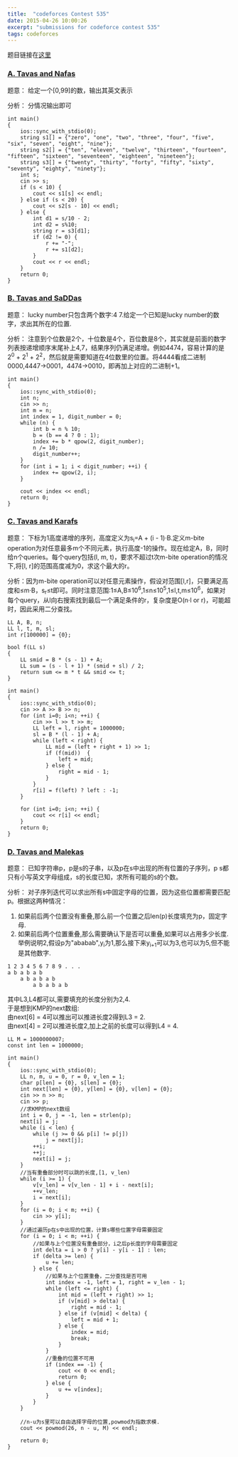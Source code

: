 ```yaml
---
title:  "codeforces Contest 535"
date: 2015-04-26 10:00:26
excerpt: "submissions for codeforce contest 535"
tags: codeforces
---
```


题目链接在[这里](http://codeforces.com/contest/535)

<!--more-->

### [A. Tavas and Nafas](http://codeforces.com/contest/535/problem/A)

题意： 给定一个[0,99]的数，输出其英文表示

分析： 分情况输出即可

```
int main()
{
    ios::sync_with_stdio(0);
    string s1[] = {"zero", "one", "two", "three", "four", "five", "six", "seven", "eight", "nine"};
    string s2[] = {"ten", "eleven", "twelve", "thirteen", "fourteen", "fifteen", "sixteen", "seventeen", "eighteen", "nineteen"};
    string s3[] = {"twenty", "thirty", "forty", "fifty", "sixty", "seventy", "eighty", "ninety"};
    int s;
    cin >> s;
    if (s < 10) {
        cout << s1[s] << endl;
    } else if (s < 20) {
        cout << s2[s - 10] << endl;
    } else {
        int d1 = s/10 - 2;
        int d2 = s%10;
        string r = s3[d1];
        if (d2 != 0) {
            r += "-";
            r += s1[d2];
        }
        cout << r << endl;
    }
    return 0;
}
```

### [B. Tavas and SaDDas](http://codeforces.com/contest/535/problem/B)

题意： lucky number只包含两个数字:4 7.给定一个已知是lucky number的数字，求出其所在的位置.

分析： 注意到个位数是2个，十位数是4个，百位数是8个，其实就是前面的数字列表按递增顺序末尾补上4,7，结果序列仍满足递增。例如4474，容易计算的是2<sup>0</sup> + 2<sup>1</sup> + 2<sup>2</sup>，然后就是需要知道在4位数里的位置。将4444看成二进制0000,4447&rarr;0001，4474&rarr;0010，即再加上对应的二进制+1。

```
int main()
{
    ios::sync_with_stdio(0);
    int n;
    cin >> n;
    int m = n;
    int index = 1, digit_number = 0;
    while (n) {
        int b = n % 10;
        b = (b == 4 ? 0 : 1);
        index += b * qpow(2, digit_number);
        n /= 10;
        digit_number++;
    }
    for (int i = 1; i < digit_number; ++i) {
        index += qpow(2, i);
    }

    cout << index << endl;
    return 0;
}
```


### [C. Tavas and Karafs](http://codeforces.com/contest/535/problem/C)  

题意： 下标为1高度递增的序列，高度定义为s<sub>i</sub>=A + (i - 1)&middot;B.定义m-bite operation为对任意最多m个不同元素，执行高度-1的操作。现在给定A，B，同时给n个queries。每个query包括(l, m, t)，要求不超过t次m-bite operation的情况下,将[l, r]的范围高度减为0，求这个最大的r。

分析：因为m-bite operation可以对任意元素操作，假设对范围[l,r]，只要满足高度和&le;m&middot;B，s<sub>r</sub>&le;t即可。同时注意范围:1&le;A,B&le;10<sup>6</sup>,1&le;n&le;10<sup>5</sup>,1&le;l,t,m&le;10<sup>6</sup>，如果对每个query，从l向右搜索找到最后一个满足条件的r，复杂度是O(n&middot;l or r)，可能超时，因此采用二分查找。

```
LL A, B, n;
LL l, t, m, sl;
int r[100000] = {0};

bool f(LL s)
{
    LL smid = B * (s - 1) + A;
    LL sum = (s - l + 1) * (smid + sl) / 2;
    return sum <= m * t && smid <= t;
}

int main()
{
    ios::sync_with_stdio(0);
    cin >> A >> B >> n;
    for (int i=0; i<n; ++i) {
        cin >> l >> t >> m;
        LL left = l, right = 1000000;
        sl = B * (l - 1) + A;
        while (left < right) {
            LL mid = (left + right + 1) >> 1;
            if (f(mid))  {
                left = mid;
            } else {
                right = mid - 1;
            }
        }
        r[i] = f(left) ? left : -1;
    }

    for (int i=0; i<n; ++i) {
        cout << r[i] << endl;
    }
    return 0;
}
```

### [D. Tavas and Malekas](http://codeforces.com/contest/535/problem/D)  

题意： 已知字符串p，p是s的子串，以及p在s中出现的所有位置的子序列，p s都只有小写英文字母组成，s的长度已知，求所有可能的s的个数。

分析： 对子序列迭代可以求出所有s中固定字母的位置，因为这些位置都需要匹配p。根据这两种情况：  
1. 如果前后两个位置没有重叠,那么前一个位置之后len(p)长度填充为p，固定字母.  
2. 如果前后两个位置重叠,那么需要确认下是否可以重叠,如果可以占用多少长度.  
举例说明2,假设p为"ababab",y<sub>i</sub>为1,那么接下来y<sub>i+1</sub>可以为3,也可以为5,但不能是其他数字.    

```
1 2 3 4 5 6 7 8 9 . . .
a b a b a b
    a b a b a b
        a b a b a b
```
其中L3,L4都可以,需要填充的长度分别为2,4.  
于是想到KMP的next数组:  
由next[6] = 4可以推出可以推进长度2得到L3 = 2.    
由next[4] = 2可以推进长度2,加上之前的长度可以得到L4 = 4.  

```
LL M = 1000000007;
const int len = 1000000;

int main()
{
    ios::sync_with_stdio(0);
    LL n, m, u = 0, r = 0, v_len = 1;
    char p[len] = {0}, s[len] = {0};
    int next[len] = {0}, y[len] = {0}, v[len] = {0};
    cin >> n >> m;
    cin >> p;
    //求KMP的next数组
    int i = 0, j = -1, len = strlen(p);
    next[i] = j;
    while (i < len) {
        while (j >= 0 && p[i] != p[j])
            j = next[j];
        ++i;
        ++j;
        next[i] = j;
    }
    //当有重叠部分时可以跳的长度,[1, v_len)
    while (i >= 1) {
        v[v_len] = v[v_len - 1] + i - next[i];
        ++v_len;
        i = next[i];
    }
    for (i = 0; i < m; ++i) {
        cin >> y[i];
    }
    //通过遍历p在s中出现的位置，计算s哪些位置字母需要固定
    for (i = 0; i < m; ++i) {
        //如果与上个位置没有重叠部分，i之后p长度的字母需要固定
        int delta = i > 0 ? y[i] - y[i - 1] : len;
        if (delta >= len) {
            u += len;
        } else {
            //如果与上个位置重叠，二分查找是否可用
            int index = -1, left = 1, right = v_len - 1;
            while (left <= right) {
                int mid = (left + right) >> 1;
                if (v[mid] > delta) {
                    right = mid - 1;
                } else if (v[mid] < delta) {
                    left = mid + 1;
                } else {
                    index = mid;
                    break;
                }
            }
            //重叠的位置不可用
            if (index == -1) {
                cout << 0 << endl;
                return 0;
            } else {
                u += v[index];
            }
        }
    }

    //n-u为s里可以自由选择字母的位置,powmod为指数求模.
    cout << powmod(26, n - u, M) << endl;

    return 0;
}
```
